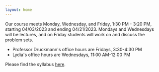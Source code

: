 ```yaml
---
layout: home
---
```

Our course meets Monday, Wednesday, and Friday, 1:30 PM - 3:20 PM, starting 04/03/2023 and ending 04/21/2023. Mondays and Wednesdays will be lectures, and on Friday students will work on and discuss the problem sets.

- Professor Druckmann's office hours are Fridays, 3:30-4:30 PM
- Lydia's office hours are Wednesdays, 11:00 AM-12:00 PM

Please find the syllabus [here](static_files/nepr_208_syllabus_2023.pdf).
